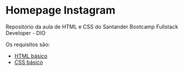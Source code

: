 <h1>Homepage Instagram</h1>

<p>Repositório da aula de HTML e CSS do Santander Bootcamp Fullstack Developer - DIO</p>

<p>Os requisitos são: </p>

* [HTML básico](https://www.w3schools.com/html/)
* [CSS básico](https://developer.mozilla.org/pt-BR/docs/Web/CSS)